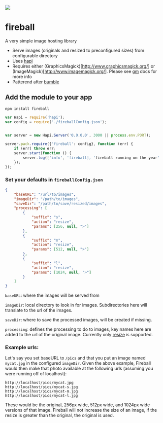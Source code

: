 ![](https://i.cloudup.com/PBrncqI8-Q-1200x1200.jpeg)

fireball
========
A very simple image hosting library

- Serve images (originals and resized to preconfigured sizes) from configurable directory
- Uses [hapi](http://hapijs.org)
- Requires either (GraphicsMagick)[http://www.graphicsmagick.org/] or (ImageMagick)[http://www.imagemagick.org/].  Please see [gm](https://github.com/aheckmann/gm) docs for more info
- Patterend after [bumble](https://github.com/adambrault/bumble)

## Add the module to your app

```shell
npm install fireball
```

```javascript
var Hapi = require('hapi');
var config = require('./fireballConfig.json');


var server = new Hapi.Server('0.0.0.0', 3000 || process.env.PORT);

server.pack.require({'fireball': config}, function (err) {
    if (err) throw err;
    server.start(function () {
        server.log(['info', 'fireball], 'fireball running on the year' + server.info.port);
    });
});
```

### Set your defaults in ``fireballConfig.json``

```json
{
    "baseURL": "/url/to/images",
    "imageDir": "/path/to/images",
    "saveDir": "/path/to/save/resized/images",
    "processing": [
        {
            "suffix": "s",
            "action": "resize",
            "params": [256, null, ">"]
        },
        {
            "suffix": "m",
            "action": "resize",
            "params": [512, null, ">"]
        },
        {
            "suffix": "l",
            "action": "resize",
            "params": [1024, null, ">"]
        }
    ]
}
```


``baseURL``: where the images will be served from

``imageDir``: local directory to look in for images.  Subdirectories here will translate to the url of the images.

``saveDir``: where to save the processed images, will be created if missing.

``processing``: defines the processing to do to images, key names here are added to the url of the original image. Currently only [resize](http://aheckmann.github.com/gm/docs.html#resize) is supported.


### Example urls:

Let's say you set baseURL to ``/pics`` and that you put an image named ``mycat.jpg`` in the configured ``imageDir``.  Given the above example, Fireball would then make that photo available at the following urls (assuming you were running off of localhost):

```
http://localhost/pics/mycat.jpg
http://localhost/pics/mycat-s.jpg
http://localhost/pics/mycat-m.jpg
http://localhost/pics/mycat-l.jpg
```

These would be the original, 256px wide, 512px wide, and 1024px wide versions of that image.  Fireball will not increase the size of an image, if the resize is greater than the original, the original is used.
